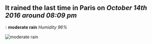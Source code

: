 ## It rained the last time in Paris on *October 14th 2016 around 08:09 pm*
💧  **moderate rain** *Humidity 96%*

![moderate rain](http://openweathermap.org/img/w/10n.png)
